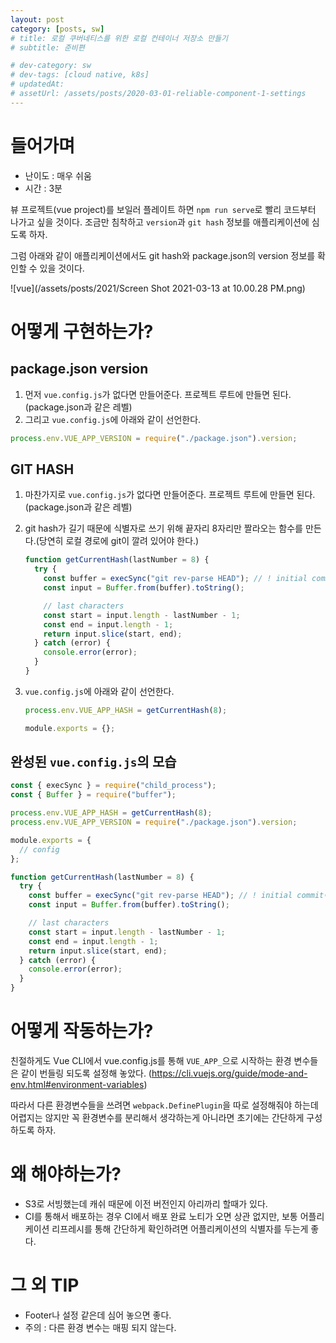 ```yaml
---
layout: post
category: [posts, sw]
# title: 로컬 쿠버네티스를 위한 로컬 컨테이너 저장소 만들기
# subtitle: 준비편

# dev-category: sw
# dev-tags: [cloud native, k8s]
# updatedAt:
# assetUrl: /assets/posts/2020-03-01-reliable-component-1-settings
---
```


# 들어가며

- 난이도 : 매우 쉬움
- 시간 : 3분

뷰 프로젝트(vue project)를 보일러 플레이트 하면 `npm run serve`로 빨리 코드부터 나가고 싶을 것이다. 조금만 침착하고 `version`과 `git hash` 정보를 애플리케이션에 심도록 하자.

그럼 아래와 같이 애플리케이션에서도 git hash와 package.json의 version 정보를 확인할 수 있을 것이다.

![vue](/assets/posts/2021/Screen Shot 2021-03-13 at 10.00.28 PM.png)

# 어떻게 구현하는가?

## package.json version

1. 먼저 `vue.config.js`가 없다면 만들어준다. 프로젝트 루트에 만들면 된다.(package.json과 같은 레벨)
1. 그리고 `vue.config.js`에 아래와 같이 선언한다.

```js
process.env.VUE_APP_VERSION = require("./package.json").version;
```

## GIT HASH

1. 마찬가지로 `vue.config.js`가 없다면 만들어준다. 프로젝트 루트에 만들면 된다.(package.json과 같은 레벨)
1. git hash가 길기 때문에 식별자로 쓰기 위해 끝자리 8자리만 짤라오는 함수를 만든다.(당연히 로컬 경로에 git이 깔려 있어야 한다.)

   ```js
   function getCurrentHash(lastNumber = 8) {
     try {
       const buffer = execSync("git rev-parse HEAD"); // ! initial commit이 없으면 HEAD 에러
       const input = Buffer.from(buffer).toString();

       // last characters
       const start = input.length - lastNumber - 1;
       const end = input.length - 1;
       return input.slice(start, end);
     } catch (error) {
       console.error(error);
     }
   }
   ```

1. `vue.config.js`에 아래와 같이 선언한다.

   ```js
   process.env.VUE_APP_HASH = getCurrentHash(8);

   module.exports = {};
   ```

## 완성된 `vue.config.js`의 모습

```js
const { execSync } = require("child_process");
const { Buffer } = require("buffer");

process.env.VUE_APP_HASH = getCurrentHash(8);
process.env.VUE_APP_VERSION = require("./package.json").version;

module.exports = {
  // config
};

function getCurrentHash(lastNumber = 8) {
  try {
    const buffer = execSync("git rev-parse HEAD"); // ! initial commit이 없으면 HEAD 에러
    const input = Buffer.from(buffer).toString();

    // last characters
    const start = input.length - lastNumber - 1;
    const end = input.length - 1;
    return input.slice(start, end);
  } catch (error) {
    console.error(error);
  }
}
```

# 어떻게 작동하는가?

친절하게도 Vue CLI에서 vue.config.js를 통해 `VUE_APP_`으로 시작하는 환경 변수들은 같이 번들링 되도록 설정해 놓았다. (https://cli.vuejs.org/guide/mode-and-env.html#environment-variables)

따라서 다른 환경변수들을 쓰려면 `webpack.DefinePlugin`을 따로 설정해줘야 하는데 어렵지는 않지만 꼭 환경변수를 분리해서 생각하는게 아니라면 초기에는 간단하게 구성하도록 하자.

# 왜 해야하는가?

- S3로 서빙했는데 캐쉬 때문에 이전 버전인지 아리까리 할때가 있다.
- CI를 통해서 배포하는 경우 CI에서 배포 완료 노티가 오면 상관 없지만, 보통 어플리케이션 리프레시를 통해 간단하게 확인하려면 어플리케이션의 식별자를 두는게 좋다.

# 그 외 TIP

- Footer나 설정 같은데 심어 놓으면 좋다.
- 주의 : 다른 환경 변수는 매핑 되지 않는다.
